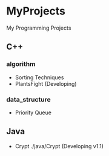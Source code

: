 # MyProjects
My Programming Projects
## C++
### algorithm
 - Sorting Techniques
 - PlantsFight (Developing)
### data_structure
 - Priority Queue
## Java
 - Crypt ./java/Crypt (Developing v1.1)
